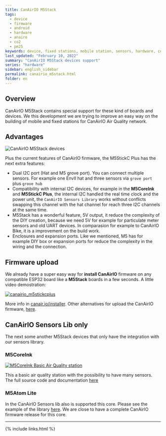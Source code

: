 ```yaml
---
title: CanAirIO M5Stack
tags:
  - device
  - firmware
  - android
  - hardware
  - anaire
  - co2
  - pm25
keywords: device, fixed stations, mobile station, sensors, hardware, co2, pm25, hardware, M5Stack
last_updated: "February 10, 2022"
summary: "CanAirIO M5Stack devices support"
series: "hardware"
sidebar: english_sidebar
permalink: canairio_m5stack.html
folder: en
---
```


## Overview

CanAirIO M5Stack contains special support for these kind of boards and devices. We this development we are trying to improve an easy way on the building of mobile and fixed stations for CanAirIO Air Quality network.  

## Advantages

![CanAirIO M5Stack devices](/docs/images/m5_devices_collage.jpg)

Plus the current features of CanAirIO firmware, the M5StickC Plus has the next extra features:

- Dual I2C port (Hat and M5 grove port). You can connect multiple sensors. For example one EnvII hat and three sensors via `grove port` plus `grove hub`
- Compatibility with internal I2C devices, for example in the **M5CoreInk** and **M5StickC Plus**, the internal I2C handled the real time clock and the power unit, the `CanAirIO Sensors Library` works without conflicts swapping this channel with the hat channel for reach three I2C channels at the same time.
- M5Stack has a wonderful feature, 5V output, it reduce the complexity of the DIY creation, because we need 5V for example for particulate meter sensors and old UART devices. In comparasion for example to CanAirIO Bike, it is a improvement on the build work.
- Enclosures and expansion ports. Like we mentioned, M5 has for example DIY box or expansion ports for reduce the complexity in the wiring and the connection.

## Firmware upload

We already have a super easy way for **install CanAirIO** firmware on any compatible ESP32 board like a **M5Stack** boards in a few seconds. A little video demostration: 

[![canairio_m5stickcplus](https://user-images.githubusercontent.com/423856/152767232-81c11957-26f0-4a83-bf63-6a4bee41a168.gif)](https://youtu.be/TdX1AZ4PzBA)  

More info in [canair.io/installer](https://canair.io/installer.html).  Other alternatives for upload the CanAirIO firmware, [here](https://canair.io/docs/firmware_upload.html).

## CanAirIO Sensors Lib only

The next some another M5Stack devices that only have the integration with our sensors library.

### M5CoreInk

[![M5CoreInk Basic Air Quality station](/docs/images/m5_coreink_youtube.jpg)](https://www.youtube.com/watch?v=i15iEF47CbY)  

This a basic air quality station with the possibility to have many sensors. The full source code and documentation [here](https://github.com/hpsaturn/co2_m5coreink)

### M5Atom Lite

In the CanAirIO Sensors lib also is supported this core. Please see the example of the library [here](https://github.com/kike-canaries/canairio_sensorlib/tree/master/examples/m5atom). We are close to have a complete CanAirIO firmware release for this core.

---


{% include links.html %}

